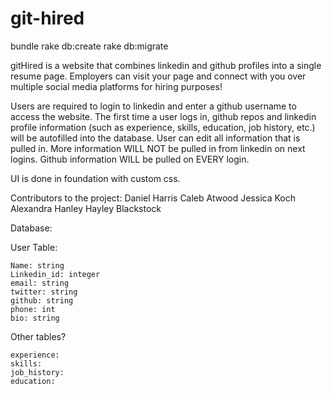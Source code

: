 # git-hired

bundle
rake db:create
rake db:migrate

gitHired is a website that combines linkedin and github profiles
into a single resume page. Employers can visit your page and connect
with you over multiple social media platforms for hiring purposes!

Users are required to login to linkedin and enter a github username to
access the website. The first time a user logs in, github repos
and linkedin profile information (such as experience, skills, education,
job history, etc.) will be autofilled into the database. User can edit all
information that is pulled in. More information WILL NOT be pulled in from
linkedin on next logins. Github information WILL be pulled on EVERY login.

UI is done in foundation with custom css.

Contributors to the project:
Daniel Harris
Caleb Atwood
Jessica Koch
Alexandra Hanley
Hayley Blackstock

Database:

  User Table:

    Name: string
    Linkedin_id: integer
    email: string
    twitter: string
    github: string
    phone: int
    bio: string

Other tables?

    experience:
    skills:
    job_history:
    education:
